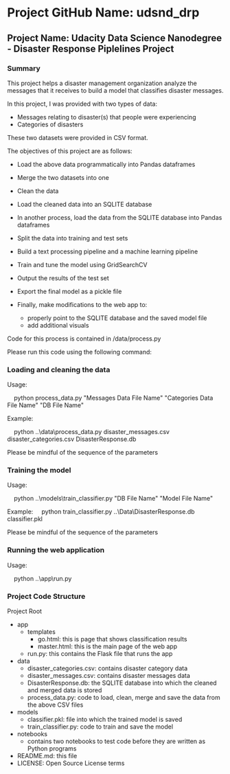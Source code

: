 # Project GitHub Name: udsnd_drp
## Project Name: Udacity Data Science Nanodegree - Disaster Response Piplelines Project

### Summary
This project helps a disaster management organization analyze the messages that it receives to build a model that classifies disaster messages.


In this project, I was provided with two types of data:
* Messages relating to disaster(s) that people were experiencing
* Categories of disasters

These two datasets were provided in CSV format.

The objectives of this project are as follows:
* Load the above data programmatically into Pandas dataframes
* Merge the two datasets into one
* Clean the data
* Load the cleaned data into an SQLITE database


* In another process, load the data from the SQLITE database into Pandas dataframes
* Split the data into training and test sets
* Build a text processing pipeline and a machine learning pipeline
* Train and tune the model using GridSearchCV
* Output the results of the test set
* Export the final model as a pickle file


* Finally, make modifications to the web app to:
  * properly point to the SQLITE database and the saved model file
  * add additional visuals

Code for this process is contained in <Project Root Dir>/data/process.py

Please run this code using the following command:

### Loading and cleaning the data
Usage:

&nbsp;&nbsp;&nbsp;&nbsp;python process_data.py "Messages Data File Name" "Categories Data File Name" "DB File Name"

Example:

&nbsp;&nbsp;&nbsp;&nbsp;python ..\data\process_data.py disaster_messages.csv disaster_categories.csv DisasterResponse.db

Please be mindful of the sequence of the parameters

### Training the model
Usage:

&nbsp;&nbsp;&nbsp;&nbsp;python ..\models\train_classifier.py "DB File Name" "Model File Name"

Example:
&nbsp;&nbsp;&nbsp;&nbsp;python train_classifier.py ..\Data\DisasterResponse.db classifier.pkl

Please be mindful of the sequence of the parameters

### Running the web application
Usage:

&nbsp;&nbsp;&nbsp;&nbsp;python ..\app\run.py

### Project Code Structure
Project Root
* app
  * templates
    * go.html: this is page that shows classification results
    * master.html: this is the main page of the web app
  * run.py: this contains the Flask file that runs the app
* data
  * disaster_categories.csv: contains disaster category data
  * disaster_messages.csv: contains disaster messages data
  * DisasterResponse.db: the SQLITE database into which the cleaned and merged data is stored
  * process_data.py: code to load, clean, merge and save the data from the above CSV files
* models
  * classifier.pkl: file into which the trained model is saved
  * train_classifier.py: code to train and save the model
* notebooks
  * contains two notebooks to test code before they are written as Python programs
* README.md: this file
* LICENSE: Open Source License terms